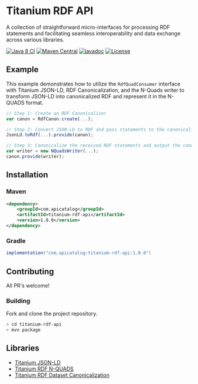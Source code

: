 # Titanium RDF API

A collection of straightforward micro-interfaces for processing RDF statements and facilitating seamless interoperability and data exchange across various libraries.

[![Java 8 CI](https://github.com/filip26/titanium-rdf-api/actions/workflows/java8-build.yml/badge.svg)](https://github.com/filip26/titanium-rdf-api/actions/workflows/java8-build.yml)
[![Maven Central](https://img.shields.io/maven-central/v/com.apicatalog/titanium-rdf-api.svg?label=Maven%20Central)](https://search.maven.org/search?q=g:com.apicatalog%20AND%20a:titanium-rdf-api)
[![javadoc](https://javadoc.io/badge2/com.apicatalog/titanium-rdf-api/javadoc.svg)](https://javadoc.io/doc/com.apicatalog/titanium-rdf-api)
[![License](https://img.shields.io/badge/License-Apache%202.0-blue.svg)](https://opensource.org/licenses/Apache-2.0)

## Example

This example demonstrates how to utilize the `RdfQuadConsumer` interface with Titanium JSON-LD, RDF Canonicalization, and the N-Quads writer to transform JSON-LD into canonicalized RDF and represent it in the N-QUADS format.

```javascript
// Step 1: Create an RDF Canonicalizer
var canon = RdfCanon.create(...);

// Step 2: Convert JSON-LD to RDF and pass statements to the canonicalizer
JsonLd.toRdf(...).provide(canon);

// Step 3: Canonicalize the received RDF statements and output the canonical version in N-QUADS format
var writer = new NQuadsWriter(...);
canon.provide(writer);

```

## Installation

### Maven

```xml
<dependency>
    <groupId>com.apicatalog</groupId>
    <artifactId>titanium-rdf-api</artifactId>
    <version>1.0.0</version>
</dependency>
```

### Gradle

```gradle
implementation("com.apicatalog:titanium-rdf-api:1.0.0")
```

## Contributing

All PR's welcome!


### Building

Fork and clone the project repository.

```bash
> cd titanium-rdf-api
> mvn package
```


## Libraries

* [Titanium JSON-LD](https://github.com/filip26/titanium-json-ld)
* [Titanium RDF N-QUADS](https://github.com/filip26/titanium-rdf-n-quads)
* [Titanium RDF Dataset Canonicalization](https://github.com/filip26/titanium-rdf-canon)


